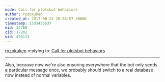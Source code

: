 ```yaml
---
node: Call for plotsbot behaviors
author: ryzokuken
created_at: 2017-08-22 20:58:57 +0000
timestamp: 1503435537
nid: 14768
cid: 17202
uid: 493113
---
```




[ryzokuken](../profile/ryzokuken) replying to: [Call for plotsbot behaviors](../notes/ryzokuken/08-18-2017/call-for-plotsbot-behaviors)

----
Also, because now we're also ensuring everywhere that the bot only sends a particular message once, we probably should switch to a real database now instead of normal variables.